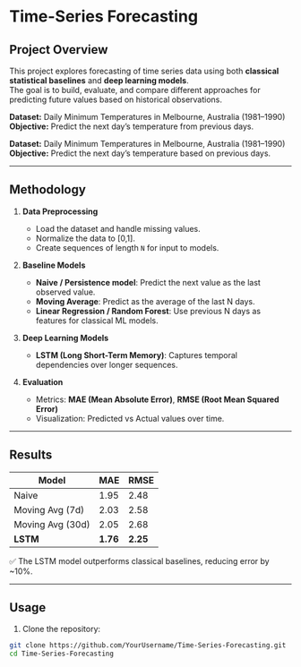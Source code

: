 # Time-Series Forecasting

## Project Overview
This project explores forecasting of time series data using both **classical statistical baselines** and **deep learning models**.  
The goal is to build, evaluate, and compare different approaches for predicting future values based on historical observations.

**Dataset:** Daily Minimum Temperatures in Melbourne, Australia (1981–1990)  
**Objective:** Predict the next day’s temperature from previous days.  

**Dataset:** Daily Minimum Temperatures in Melbourne, Australia (1981–1990)  
**Objective:** Predict the next day’s temperature based on previous days.  

---


## Methodology

1. **Data Preprocessing**
   - Load the dataset and handle missing values.
   - Normalize the data to [0,1].
   - Create sequences of length `N` for input to models.

2. **Baseline Models**
   - **Naive / Persistence model**: Predict the next value as the last observed value.
   - **Moving Average**: Predict as the average of the last N days.
   - **Linear Regression / Random Forest**: Use previous N days as features for classical ML models.

3. **Deep Learning Models**
   - **LSTM (Long Short-Term Memory)**: Captures temporal dependencies over longer sequences.

4. **Evaluation**
   - Metrics: **MAE (Mean Absolute Error)**, **RMSE (Root Mean Squared Error)**
   - Visualization: Predicted vs Actual values over time.

---

## Results

| Model              | MAE   | RMSE  |
|--------------------|-------|-------|
| Naive              | 1.95  | 2.48  |
| Moving Avg (7d)    | 2.03  | 2.58  |
| Moving Avg (30d)   | 2.05  | 2.68  |
| **LSTM**           | **1.76** | **2.25** |

✅ The LSTM model outperforms classical baselines, reducing error by ~10%.  

---

## Usage

1. Clone the repository:
```bash
git clone https://github.com/YourUsername/Time-Series-Forecasting.git
cd Time-Series-Forecasting
